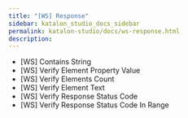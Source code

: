 ```yaml
---
title: "[WS] Response" 
sidebar: katalon_studio_docs_sidebar
permalink: katalon-studio/docs/ws-response.html 
description: 
---
```

*   \[WS\] Contains String
*   \[WS\] Verify Element Property Value
*   \[WS\] Verify Elements Count
*   \[WS\] Verify Element Text
*   \[WS\] Verify Response Status Code
*   \[WS\] Verify Response Status Code In Range